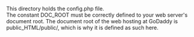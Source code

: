 This directory holds the config.php file.  
The constant DOC_ROOT must be correctly defined to your web server's document root.  The document root of the web hosting at GoDaddy is public_HTML/public/, which is why it is defined as such here.
